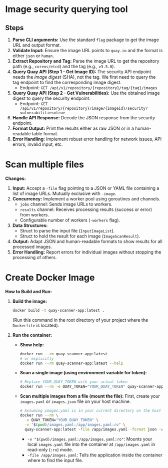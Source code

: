 # Image security querying tool

## Steps
1.  **Parse CLI arguments:** Use the standard `flag` package to get the image URL and output format.
2.  **Validate Input:** Ensure the image URL points to `quay.io` and the format is either `json` or `human`.
3.  **Extract Repository and Tag:** Parse the image URL to get the repository path (e.g., `coreos/etcd`) and the tag (e.g., `v3.5.0`).
4.  **Query Quay API (Step 1 - Get Image ID):** The security API endpoint needs the *image digest* (SHA), not the tag. We first need to query the tag endpoint to find the corresponding image digest.
    *   Endpoint: `GET /api/v1/repository/{repository}/tag/{tag}/images`
5.  **Query Quay API (Step 2 - Get Vulnerabilities):** Use the obtained image digest to query the security endpoint.
    *   Endpoint: `GET /api/v1/repository/{repository}/image/{imageid}/security?vulnerabilities=true`
6.  **Handle API Response:** Decode the JSON response from the security endpoint.
7.  **Format Output:** Print the results either as raw JSON or in a human-readable table format.
8.  **Error Handling:** Implement robust error handling for network issues, API errors, invalid input, etc.

# Scan multiple files

**Changes:**

1.  **Input:** Accept a `-file` flag pointing to a JSON or YAML file containing a list of image URLs. Mutually exclusive with `-image`.
2.  **Concurrency:** Implement a worker pool using goroutines and channels.
    *   `jobs` channel: Sends image URLs to workers.
    *   `results` channel: Receives processing results (success or error) from workers.
    *   Configurable number of workers (`-workers` flag).
3.  **Data Structures:**
    *   Struct to parse the input file (`InputImageList`).
    *   Struct to hold the result for each image (`ImageScanResult`).
4.  **Output:** Adapt JSON and human-readable formats to show results for all processed images.
5.  **Error Handling:** Report errors for individual images without stopping the processing of others.


# Create Docker Image

**How to Build and Run:**

1.  **Build the image:**
    ```bash
    docker build -t quay-scanner-app:latest .
    ```
    (Run this command in the root directory of your project where the `Dockerfile` is located).

2.  **Run the container:**
    *   **Show help:**
        ```bash
        docker run --rm quay-scanner-app:latest
        # or explicitly
        docker run --rm quay-scanner-app:latest --help
        ```
    *   **Scan a single image (using environment variable for token):**
        ```bash
        # Replace YOUR_QUAY_TOKEN with your actual token
        docker run --rm -e QUAY_TOKEN="YOUR_QUAY_TOKEN" quay-scanner-app:latest -image quay.io/coreos/etcd:v3.5.0 -format human
        ```
    *   **Scan multiple images from a file (mount the file):**
        First, create your `images.yaml` or `images.json` file on your host machine.
        ```bash
        # Assuming images.yaml is in your current directory on the host
        docker run --rm \
          -e QUAY_TOKEN="YOUR_QUAY_TOKEN" \
          -v "$(pwd)/images.yaml:/app/images.yaml:ro" \
          quay-scanner-app:latest -file /app/images.yaml -format json -workers 10
        ```
        *   `-v "$(pwd)/images.yaml:/app/images.yaml:ro"`: Mounts your local `images.yaml` file into the container at `/app/images.yaml` in read-only (`:ro`) mode.
        *   `-file /app/images.yaml`: Tells the application inside the container where to find the input file.
